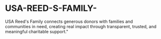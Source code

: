 # USA-REED-S-FAMILY-
USA Reed's Family connects generous donors with families and communities in need, creating real impact through transparent, trusted, and meaningful charitable support."
